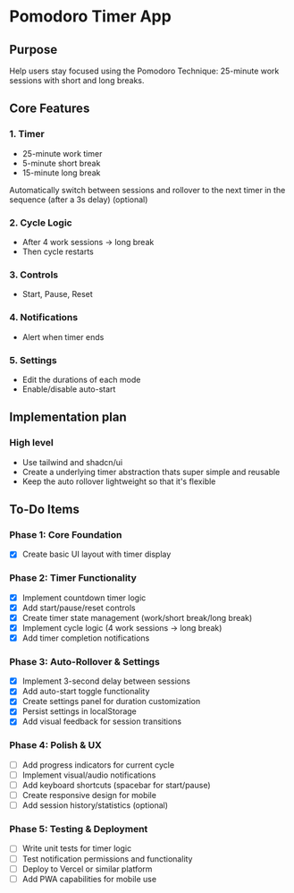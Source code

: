# Pomodoro Timer App

## Purpose

Help users stay focused using the Pomodoro Technique: 25-minute work sessions with short and long breaks.

## Core Features

### 1. Timer
- 25-minute work timer  
- 5-minute short break  
- 15-minute long break  

Automatically switch between sessions and rollover to the next timer in the sequence (after a 3s delay) (optional)

### 2. Cycle Logic
- After 4 work sessions → long break  
- Then cycle restarts

### 3. Controls
- Start, Pause, Reset

### 4. Notifications
- Alert when timer ends

### 5. Settings
- Edit the durations of each mode
- Enable/disable auto-start

## Implementation plan

### High level

- Use tailwind and shadcn/ui
- Create a underlying timer abstraction thats super simple and reusable
- Keep the auto rollover lightweight so that it's flexible

## To-Do Items

### Phase 1: Core Foundation
- [x] Create basic UI layout with timer display

### Phase 2: Timer Functionality
- [x] Implement countdown timer logic
- [x] Add start/pause/reset controls
- [x] Create timer state management (work/short break/long break)
- [x] Implement cycle logic (4 work sessions → long break)
- [x] Add timer completion notifications

### Phase 3: Auto-Rollover & Settings
- [x] Implement 3-second delay between sessions
- [x] Add auto-start toggle functionality
- [x] Create settings panel for duration customization
- [x] Persist settings in localStorage
- [x] Add visual feedback for session transitions

### Phase 4: Polish & UX
- [ ] Add progress indicators for current cycle
- [ ] Implement visual/audio notifications
- [ ] Add keyboard shortcuts (spacebar for start/pause)
- [ ] Create responsive design for mobile
- [ ] Add session history/statistics (optional)

### Phase 5: Testing & Deployment
- [ ] Write unit tests for timer logic
- [ ] Test notification permissions and functionality
- [ ] Deploy to Vercel or similar platform
- [ ] Add PWA capabilities for mobile use
